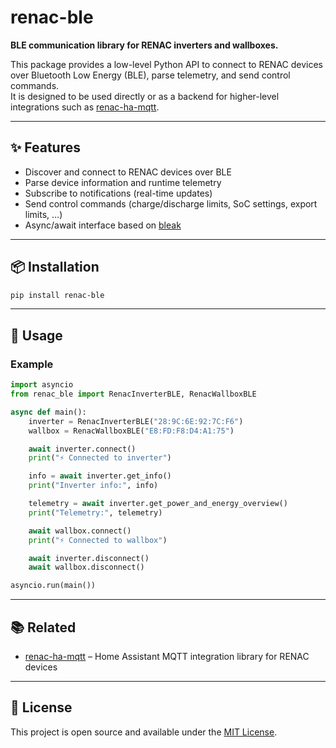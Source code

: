 # renac-ble

**BLE communication library for RENAC inverters and wallboxes.**

This package provides a low-level Python API to connect to RENAC devices over Bluetooth Low Energy (BLE), parse telemetry, and send control commands.  
It is designed to be used directly or as a backend for higher-level integrations such as [renac-ha-mqtt](https://github.com/voluzi/renac-ha-mqtt).

---

## ✨ Features
- Discover and connect to RENAC devices over BLE
- Parse device information and runtime telemetry
- Subscribe to notifications (real-time updates)
- Send control commands (charge/discharge limits, SoC settings, export limits, …)
- Async/await interface based on [bleak](https://github.com/hbldh/bleak)

---

## 📦 Installation

```bash
pip install renac-ble
```

---

## 🚀 Usage

### Example
```python
import asyncio
from renac_ble import RenacInverterBLE, RenacWallboxBLE

async def main():
    inverter = RenacInverterBLE("28:9C:6E:92:7C:F6")
    wallbox = RenacWallboxBLE("E8:FD:F8:D4:A1:75")

    await inverter.connect()
    print("⚡️ Connected to inverter")

    info = await inverter.get_info()
    print("Inverter info:", info)

    telemetry = await inverter.get_power_and_energy_overview()
    print("Telemetry:", telemetry)

    await wallbox.connect()
    print("⚡️ Connected to wallbox")

    await inverter.disconnect()
    await wallbox.disconnect()

asyncio.run(main())
```

---

## 📚 Related
- [renac-ha-mqtt](https://github.com/voluzi/renac-ha-mqtt) – Home Assistant MQTT integration library for RENAC devices

---

## 📜 License
This project is open source and available under the [MIT License](LICENSE).
